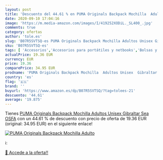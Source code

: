 ```yaml
---
layout: post
title: 'Descuento del 44.61 % en PUMA Originals Backpack Mochilla  Adulto'
date: 2020-09-10 17:04:16
image: 'https://m.media-amazon.com/images/I/419252XODiL._SL400_.jpg'
comments: true
category: ofertas
author: 'tole.es'
slug: 'B07R5SVTSQ-es PUMA Originals Backpack Mochilla Adultos Unisex Gibraltar...'
sku: 'B07R5SVTSQ-es'
tags: [ 'Accesorios','Accesorios para portátiles y netbooks','Bolsas y fundas para portátiles y netbooks','Bolígrafos, lápices y útiles de escritura','Equipaje','Informática','Mochilas','Mochilas para portátiles y netbooks','Mochilas tipo casual','Oficina y papelería','Rotuladores permanentes','Rotuladores y subrayadores','backpack', ]
actualPrice: 19.36 EUR
currency: EUR
price: 19.36
comparePrice: 34.95 EUR
prodname: 'PUMA Originals Backpack Mochilla  Adultos Unisex  Gibraltar Sea  OSFA'
country: 'es'
flag: '🇪🇸'
brand: ''
buyurl: 'https://www.amazon.es/dp/B07R5SVTSQ/?tag=tolees-21'
descuento: '44.61'
average: '19.875'
---
```


Tienes [PUMA Originals Backpack Mochilla  Adultos Unisex  Gibraltar Sea  OSFA](https://www.amazon.es/dp/B07R5SVTSQ/?tag=tolees-21) con un 44.61 % de descuento con precio de oferta de 19.36 EUR (original: 34.95 EUR) en el siguiente enlace!

[![PUMA Originals Backpack Mochilla  Adulto](https://m.media-amazon.com/images/I/419252XODiL._SL400_.jpg)](https://www.amazon.es/dp/B07R5SVTSQ/?tag=tolees-21)

ℹ️:


[🛒 Accede a la oferta!!](https://www.amazon.es/dp/B07R5SVTSQ/?tag=tolees-21)
